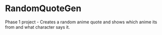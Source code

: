 # RandomQuoteGen
Phase 1 project - Creates a random anime quote and shows which anime its from and what character says it.
